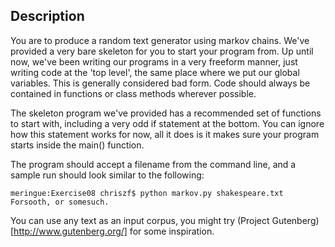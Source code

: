 Description
------------
You are to produce a random text generator using markov chains. We've provided a very bare skeleton for you to start your program from. Up until now, we've been writing our programs in a very freeform manner, just writing code at the 'top level', the same place where we put our global variables. This is generally considered bad form. Code should always be contained in functions or class methods wherever possible.

The skeleton program we've provided has a recommended set of functions to start with, including a very odd if statement at the bottom. You can ignore how this statement works for now, all it does is it makes sure your program starts inside the main() function.

The program should accept a filename from the command line, and a sample run should look similar to the following:

    meringue:Exercise08 chriszf$ python markov.py shakespeare.txt
    Forsooth, or somesuch.

You can use any text as an input corpus, you might try (Project Gutenberg)[http://www.gutenberg.org/] for some inspiration.
